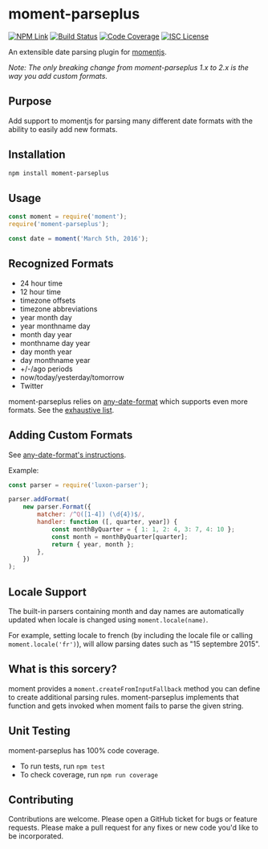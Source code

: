 # moment-parseplus

[![NPM Link](https://img.shields.io/npm/v/moment-parseplus?v=2.0.0)](https://npm.com/package/moment-parseplus)
[![Build Status](https://travis-ci.org/kensnyder/moment-parseplus.svg?branch=master&v=2.0.0)](https://travis-ci.org/kensnyder/moment-parseplus)
[![Code Coverage](https://codecov.io/gh/kensnyder/moment-parseplus/branch/master/graph/badge.svg?v=2.0.0)](https://codecov.io/gh/kensnyder/moment-parseplus)
[![ISC License](https://img.shields.io/npm/l/moment-parseplus.svg?v=2.0.0)](https://opensource.org/licenses/ISC)

An extensible date parsing plugin for [momentjs](http://momentjs.com).

_Note: The only breaking change from moment-parseplus 1.x to 2.x is the way you
add custom formats._

## Purpose

Add support to momentjs for parsing many different date formats with the ability
to easily add new formats.

## Installation

```bash
npm install moment-parseplus
```

## Usage

```js
const moment = require('moment');
require('moment-parseplus');

const date = moment('March 5th, 2016');
```

## Recognized Formats

- 24 hour time
- 12 hour time
- timezone offsets
- timezone abbreviations
- year month day
- year monthname day
- month day year
- monthname day year
- day month year
- day monthname year
- +/-/ago periods
- now/today/yesterday/tomorrow
- Twitter

moment-parseplus relies on
[any-date-format](https://www.npmjs.com/package/any-date-parser) which supports
even more formats. See the
[exhaustive list](https://www.npmjs.com/package/any-date-parser#exhaustive-list-of-date-formats).

## Adding Custom Formats

See
[any-date-format's instructions](https://www.npmjs.com/package/any-date-parser#adding-custom-formats).

Example:

```js
const parser = require('luxon-parser');

parser.addFormat(
	new parser.Format({
		matcher: /^Q([1-4]) (\d{4})$/,
		handler: function ([, quarter, year]) {
			const monthByQuarter = { 1: 1, 2: 4, 3: 7, 4: 10 };
			const month = monthByQuarter[quarter];
			return { year, month };
		},
	})
);
```

## Locale Support

The built-in parsers containing month and day names are automatically updated
when locale is changed using `moment.locale(name)`.

For example, setting locale to french (by including the locale file or calling
`moment.locale('fr')`), will allow parsing dates such as "15 septembre 2015".

## What is this sorcery?

moment provides a `moment.createFromInputFallback` method you can define to
create additional parsing rules. moment-parseplus implements that function and
gets invoked when moment fails to parse the given string.

## Unit Testing

moment-parseplus has 100% code coverage.

- To run tests, run `npm test`
- To check coverage, run `npm run coverage`

## Contributing

Contributions are welcome. Please open a GitHub ticket for bugs or feature
requests. Please make a pull request for any fixes or new code you'd like to be
incorporated.
